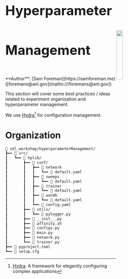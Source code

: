 <h1><span style="line-height:3.0em;font-size:1.5em;"> Hyperparameter Management <a href="https://hydra.cc"><img src="https://hydra.cc/img/logo.svg" width="20%" display="inline" style="vertical-align:middle;line-height:3.0em;margin-right:10%;" align="right" ></a> </span></h1>
**Author**: [Sam Foreman](https://samforeman.me) ([foremans@anl.gov](mailto:///foremans@anl.gov))

This section will cover some best practices / ideas related to experiment organization and hyperparameter management.

We use [Hydra](https://hydra.cc)[^1] for configuration management.

[^1]: [Hydra](https://hydra.cc): A framework for elegantly configuring complex applications


# Organization

```txt
📂 sdl_workshop/hyperparameterManagement/
┣━━ 📂 src/
┃   ┗━━ 📂 hplib/
┃       ┣━━ 📂 conf/
┃       ┃   ┣━━ 📂 network
┃       ┃   ┃   ┗━━ 📄 default.yaml
┃       ┃   ┣━━ 📂 sweeps
┃       ┃   ┃   ┗━━ 📄 default.yaml
┃       ┃   ┣━━ 📂 trainer
┃       ┃   ┃   ┗━━ 📄 default.yaml
┃       ┃   ┣━━ 📂 wandb
┃       ┃   ┃   ┗━━ 📄 default.yaml
┃       ┃   ┗━━ 📄 config.yaml
┃       ┣━━ 📂 utils/
┃       ┃   ┗━━ 🐍 pylogger.py
┃       ┣━━ 🐍 __init__.py
┃       ┣━━ 📄 affinity.sh
┃       ┣━━ 🐍 configs.py
┃       ┣━━ 🐍 main.py
┃       ┣━━ 🐍 network.py
┃       ┗━━ 🐍 trainer.py
┣━━ 📄 pyproject.toml
┗━━ 📄 setup.cfg
```

